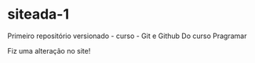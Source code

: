 # siteada-1
 Primeiro repositório versionado - curso - Git e Github
 Do curso Pragramar

 Fiz uma alteração no site!
